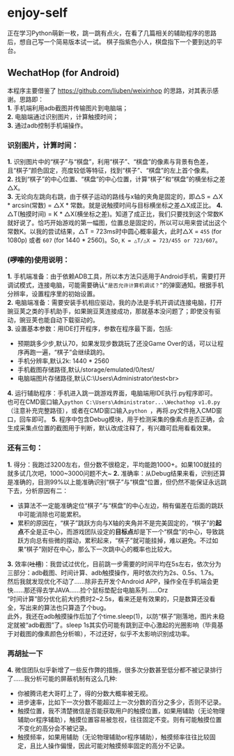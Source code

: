 # enjoy-self
正在学习Python萌新一枚，跳一跳有点火，在看了几篇相关的辅助程序的思路后，想自己写一个简易版本试一试。
棋子指紫色小人，棋盘指下一个要到达的平台。
## WechatHop (for Android)
本程序主要借鉴了 https://github.com/liuben/weixinhop 的思路，对其表示感谢。思路即：<br>
**1.** 手机端利用adb截图并传输图片到电脑端；<br>
**2.** 电脑端通过识别图片，计算触摸时间；<br>
**3.** 通过adb控制手机端操作。<br>
### 识别图片，计算时间：
**1.** 识别图片中的“棋子”与“棋盘”，利用“棋子”、“棋盘”的像素与背景有色差，且“棋子”颜色固定，亮度较低等特征，找到“棋子”、“棋盘”的左上首个像素。<br>
**2.** 找到“棋子”的中心位置、“棋盘”的中心位置，计算“棋子”和“棋盘”的横坐标之差△X。<br>
**3.** 无论向左跳向右跳，由于棋子运动的路线与x轴的夹角是固定的，即△S = △X * arcsin(常数) = △X * 常数。就是说触摸时间与目标横坐标之差△X成正比。
**4.** △T(触摸时间) = K * △X(横坐标之差)。知道了成正比，我们只要找到这个常数K就好说了。恰巧开始游戏的第一幅图，位置总是固定的，所以可以用来尝试出这个常数K。以我的尝试结果，△T = 723ms时中圆心概率最大，此时△X = `455` (for 1080p) 或者 `607` (for 1440 * 2560)。So, `K = △T/△X = 723/455 or 723/607`。<br>
### (<del>啰嗦的</del>)使用说明：
**1.** 手机端准备：由于依赖ADB工具，所以本方法只适用于Android手机，需要打开调试模式，连接电脑，可能需要确认`“是否允许计算机调试？”`的弹窗通知。根据手机分辨率，设置程序里的初始设置。<br>
**2.** 电脑端准备：需要安装手机相应驱动，我的办法是手机开调试连接电脑，打开豌豆荚之类的手机助手，如果豌豆荚连接成功，那就基本没问题了；即使没有驱动，豌豆荚也能自动下载驱动的。<br>
**3.** 设置基本参数：用IDE打开程序，参数在程序最下面，包括:
* 预期跳多少步,默认70，如果发现步数跳玩了还没Game Over的话，可以让程序再跑一遍，“棋子”会继续跳的。
* 手机分辨率,默认2k: 1440 * 2560
* 手机截图存储路径,默认/storage/emulated/0/test/
* 电脑端图片存储路径,默认C:\Users\Administrator\test\<br>

**4.** 运行辅助程序：手机进入跳一跳游戏界面，电脑端用IDE执行.py程序即可。<br>
也可在CMD窗口输入`python C:\Users\Administrator...\Wechathop v1.0.py`（注意补充完整路径），或者在CMD窗口输入`python `，再将.py文件拖入CMD窗口，回车即可。
**5.** 程序中包含Debug模块，用于检测采集的像素点是否正确，会生成采集点位置的截图用于判断，默认改成注释了，有兴趣可启用看看效果。
### 还有三句：
**1.** 得分：我跑过3200左右，但分数不很稳定，平均能跑1000+。如果100就挂的就多试几次吧，1000~3000问题不大~
**2.** 准确率：从Debug结果来看，识别还算是准确的，目测99%以上能准确识别“棋子”与“棋盘”位置，但仍然不能保证永远跳下去，分析原因有二：<br>
* 该算法不一定能准确定位“棋子”与“棋盘”的中心左边，稍有偏差在后面的跳跃中可能消除也可能累积。
* 累积的原因在，“棋子”跳跃方向与X轴的夹角并不是完美固定的，“棋子”的**起点**不全是正中心，而游戏团队设定的**目标点**却是下一个“棋盘”的中心，导致跳跃方向总有些微的摆动，累积起来，“棋子”就可能挂掉，难以避免。不过如果“棋子”刚好在中心，那么下一次跳中心的概率也比较大。

**3.** 效率(<del>吐槽</del>)：我尝试过优化，目前跳一步需要的时间平均在5s左右，依次分为三部分：adb截图、时间计算、adb触摸操作，用时依次约为2s、0.5s、1.7s。<br>
然后我就发现优化不动了......除非去开发个Android APP，操作全在手机端会更快......那还得去学JAVA......捡个鼠标垫配台电脑系列......Orz<br>
“时间计算”部分优化前大约费时2~2.5s，看来还是有效果的，只是数算还没看全，写出来的算法也只算造了个bug。<br>
此外，我还在adb触摸操作后加了个time.sleep(1)，以防“棋子”刚落地，图片未稳定就被“adb截图”了。sleep 1s其实仍可能有跳到正中心激起的光圈影响（毕竟基于对截图的像素颜色分析嘛），不过还好，似乎不太影响识别成功率。
### 再胡扯一下
**4.** 微信团队似乎新增了一些反作弊的措施，很多次分数甚至低分都不被记录排行了......我分析可能的屏蔽机制有这么几种:
* 你被腾讯老大哥盯上了，得的分数大概率被无视。
* 进步速率，比如下一次分数不能超过上一次分数的百分之多少，否则不记录。
* 触摸位置，我不清楚微信是否能获取用户的触摸位置，如果用辅助（无论物理辅助or程序辅助），触摸位置容易被忽视，往往固定不变。则有可能触摸位置不变化的高分会不被记录。
* 触摸频率，如果用辅助（无论物理辅助or程序辅助），触摸频率往往比较固定，且比人操作偏慢，因此可能对触摸频率固定的高分不记录。
